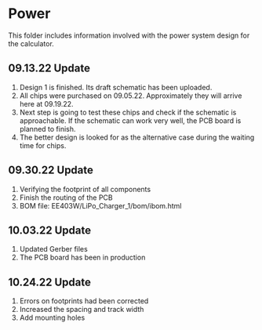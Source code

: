 # Power
This folder includes information involved with the power system design for the calculator. 

## 09.13.22 Update
1. Design 1 is finished. Its draft schematic has been uploaded.  
2. All chips were purchased on 09.05.22. Approximately they will arrive here at 09.19.22.  
3. Next step is going to test these chips and check if the schematic is approachable. If the schematic can work very well, the PCB board is planned to finish.   
4. The better design is looked for as the alternative case during the waiting time for chips.   

## 09.30.22 Update
1. Verifying the footprint of all components 
2. Finish the routing of the PCB
3. BOM file: EE403W/LiPo_Charger_1/bom/ibom.html

## 10.03.22 Update
1. Updated Gerber files
2. The PCB board has been in production

## 10.24.22 Update
1. Errors on footprints had been corrected
2. Increased the spacing and track width
3. Add mounting holes